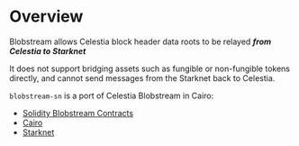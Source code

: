 # Overview

Blobstream allows Celestia block header data roots to be relayed
***from Celestia to Starknet***

It does not support bridging assets such as fungible
or non-fungible tokens directly, and cannot send messages from the Starknet
back to Celestia.

`blobstream-sn` is a port of Celestia Blobstream in Cairo:

- [Solidity Blobstream Contracts](https://github.com/celestiaorg/blobstream-contracts)
- [Cairo](https://book.cairo-lang.org/)
- [Starknet](https://starknet.io/)
